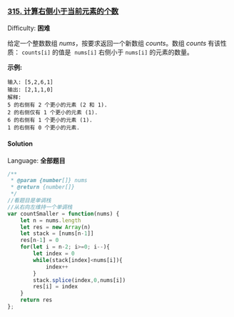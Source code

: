 ### [315\. 计算右侧小于当前元素的个数](https://leetcode-cn.com/problems/count-of-smaller-numbers-after-self/)

Difficulty: **困难**


给定一个整数数组 _nums_，按要求返回一个新数组 _counts_。数组 _counts_ 有该性质： `counts[i]` 的值是  `nums[i]` 右侧小于 `nums[i]` 的元素的数量。

**示例:**

```
输入: [5,2,6,1]
输出: [2,1,1,0]
解释:
5 的右侧有 2 个更小的元素 (2 和 1).
2 的右侧仅有 1 个更小的元素 (1).
6 的右侧有 1 个更小的元素 (1).
1 的右侧有 0 个更小的元素.
```


#### Solution

Language: **全部题目**

```js
​/**
 * @param {number[]} nums
 * @return {number[]}
 */
//看题目是单调栈
//从右向左维持一个单调栈
var countSmaller = function(nums) {
    let n = nums.length
    let res = new Array(n)
    let stack = [nums[n-1]]
    res[n-1] = 0
    for(let i = n-2; i>=0; i--){
        let index = 0
        while(stack[index]<nums[i]){
            index++
        }
        stack.splice(index,0,nums[i])
        res[i] = index
    }
    return res
};
```

